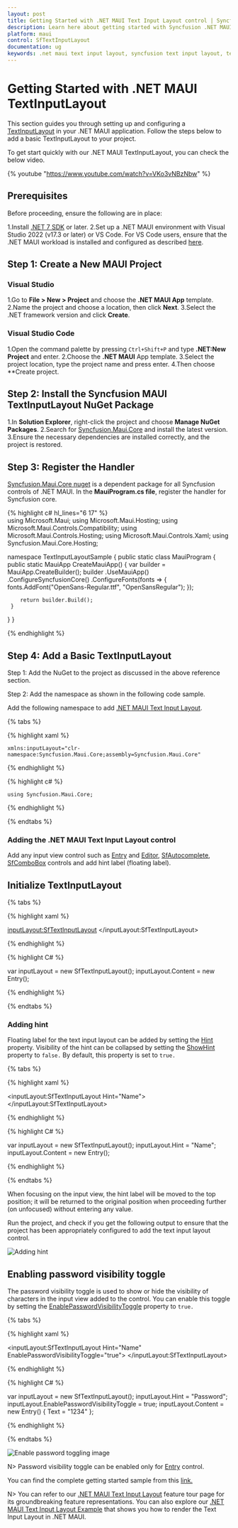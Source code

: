 ```yaml
---
layout: post
title: Getting Started with .NET MAUI Text Input Layout control | Syncfusion
description: Learn here about getting started with Syncfusion .NET MAUI Text Input Layout (SfTextInputLayout) control, its elements and more.
platform: maui
control: SfTextInputLayout
documentation: ug
keywords: .net maui text input layout, syncfusion text input layout, text input layout maui, .net maui hint label.
---
```


# Getting Started with .NET MAUI TextInputLayout

This section guides you through setting up and configuring a [TextInputLayout](https://help.syncfusion.com/cr/maui/Syncfusion.Maui.Core.SfTextInputLayout.html) in your .NET MAUI application. Follow the steps below to add a basic TextInputLayout to your project.

To get start quickly with our .NET MAUI TextInputLayout, you can check the below video.

{% youtube "https://www.youtube.com/watch?v=VKo3vNBzNbw" %}

## Prerequisites

Before proceeding, ensure the following are in place:

1.Install [.NET 7 SDK](https://dotnet.microsoft.com/en-us/download/dotnet/7.0) or later.
2.Set up a .NET MAUI environment with Visual Studio 2022 (v17.3 or later) or VS Code. For VS Code users, ensure that the .NET MAUI workload is installed and configured as described [here](https://github.com/dotnet/maui/wiki/VS-Code-setup).

## Step 1: Create a New MAUI Project

### Visual Studio
1.Go to **File > New > Project** and choose the **.NET MAUI App** template.
2.Name the project and choose a location, then click **Next**.
3.Select the .NET framework version and click **Create**.

### Visual Studio Code
1.Open the command palette by pressing `Ctrl+Shift+P` and type **.NET:New Project** and enter.
2.Choose the **.NET MAUI** App template.
3.Select the project location, type the project name and press enter.
4.Then choose **Create project.

## Step 2: Install the Syncfusion MAUI TextInputLayout NuGet Package

1.In **Solution Explorer**, right-click the project and choose **Manage NuGet Packages**.
2.Search for [Syncfusion.Maui.Core](https://www.nuget.org/packages/Syncfusion.Maui.Core/) and install the latest version.
3.Ensure the necessary dependencies are installed correctly, and the project is restored.

## Step 3: Register the Handler

[Syncfusion.Maui.Core nuget](https://www.nuget.org/packages/Syncfusion.Maui.Core) is a dependent package for all Syncfusion controls of .NET MAUI. In the **MauiProgram.cs file**, register the handler for Syncfusion core.

{% highlight c# hl_lines="6 17" %}   
using Microsoft.Maui;
using Microsoft.Maui.Hosting;
using Microsoft.Maui.Controls.Compatibility;
using Microsoft.Maui.Controls.Hosting;
using Microsoft.Maui.Controls.Xaml;
using Syncfusion.Maui.Core.Hosting;

namespace TextInputLayoutSample
{
  public static class MauiProgram
  {
	public static MauiApp CreateMauiApp()
	{
		var builder = MauiApp.CreateBuilder();
		builder
		.UseMauiApp<App>()
		.ConfigureSyncfusionCore()
		.ConfigureFonts(fonts =>
		{
			fonts.AddFont("OpenSans-Regular.ttf", "OpenSansRegular");
		});

		return builder.Build();
	 }
  }
}     

{% endhighlight %}

## Step 4:  Add a Basic TextInputLayout

Step 1: Add the NuGet to the project as discussed in the above reference section.

Step 2: Add the namespace as shown in the following code sample.

Add the following namespace to add [.NET MAUI Text Input Layout](https://help.syncfusion.com/cr/maui/Syncfusion.Maui.Core.SfTextInputLayout.html).

{% tabs %}

{% highlight xaml %}

    xmlns:inputLayout="clr-namespace:Syncfusion.Maui.Core;assembly=Syncfusion.Maui.Core"
	
{% endhighlight %}

{% highlight c# %}

    using Syncfusion.Maui.Core;

{% endhighlight %}

{% endtabs %}

### Adding the .NET MAUI Text Input Layout control

Add any input view control such as [Entry](https://learn.microsoft.com/en-us/dotnet/maui/user-interface/controls/entry) and [Editor](https://learn.microsoft.com/en-us/dotnet/maui/user-interface/controls/editor), [SfAutocomplete](https://help.syncfusion.com/maui/autocomplete/overview), [SfComboBox](https://help.syncfusion.com/maui/combobox/overview) controls and add hint label (floating label).

## Initialize TextInputLayout

{% tabs %} 

{% highlight xaml %} 

<inputLayout:SfTextInputLayout>
   <Entry />
</inputLayout:SfTextInputLayout>  

{% endhighlight %}

{% highlight C# %} 

var inputLayout = new SfTextInputLayout();
inputLayout.Content = new Entry(); 

{% endhighlight %}

{% endtabs %}

### Adding hint
Floating label for the text input layout can be added by setting the [Hint](https://help.syncfusion.com/cr/maui/Syncfusion.Maui.Core.SfTextInputLayout.html#Syncfusion_Maui_Core_SfTextInputLayout_Hint) property. Visibility of the hint can be collapsed by setting the [ShowHint](https://help.syncfusion.com/cr/maui/Syncfusion.Maui.Core.SfTextInputLayout.html#Syncfusion_Maui_Core_SfTextInputLayout_ShowHint) property to `false.` By default, this property is set to `true.`

{% tabs %} 

{% highlight xaml %} 

<inputLayout:SfTextInputLayout Hint="Name">
   <Entry />
</inputLayout:SfTextInputLayout>  

{% endhighlight %}

{% highlight C# %} 

var inputLayout = new SfTextInputLayout();
inputLayout.Hint = "Name"; 
inputLayout.Content = new Entry(); 

{% endhighlight %}

{% endtabs %}

When focusing on the input view, the hint label will be moved to the top position; it will be returned to the original position when proceeding further (on unfocused) without entering any value.

Run the project, and check if you get the following output to ensure that the project has been appropriately configured to add the text input layout control.

![Adding hint](images/GettingStarted/GettingStarted.png)

## Enabling password visibility toggle

The password visibility toggle is used to show or hide the visibility of characters in the input view added to the control. You can enable this toggle by setting the [EnablePasswordVisibilityToggle](https://help.syncfusion.com/cr/maui/Syncfusion.Maui.Core.SfTextInputLayout.html#Syncfusion_Maui_Core_SfTextInputLayout_EnablePasswordVisibilityToggle) property to `true.`

{% tabs %} 

{% highlight xaml %} 

<inputLayout:SfTextInputLayout  Hint="Name" 
                                EnablePasswordVisibilityToggle="true">
    <Entry Text="1234"/>
</inputLayout:SfTextInputLayout>  
 
{% endhighlight %}

{% highlight C# %} 

var inputLayout = new SfTextInputLayout();
inputLayout.Hint = "Password";
inputLayout.EnablePasswordVisibilityToggle = true;
inputLayout.Content = new Entry() { Text = "1234" }; 

{% endhighlight %}

{% endtabs %}

![Enable password toggling image](images/GettingStarted/PasswordGettingStarted.png)

N> Password visibility toggle can be enabled only for [Entry](https://learn.microsoft.com/en-us/dotnet/maui/user-interface/controls/entry) control.

You can find the complete getting started sample from this [link.](https://github.com/SyncfusionExamples/maui-textinputlayout-samples)

N> You can refer to our [.NET MAUI Text Input Layout](https://www.syncfusion.com/maui-controls/maui-textinputlayout) feature tour page for its groundbreaking feature representations. You can also explore our [.NET MAUI Text Input Layout Example](https://github.com/syncfusion/maui-demos/tree/master/MAUI/TextInputLayout) that shows you how to render the Text Input Layout in .NET MAUI.
